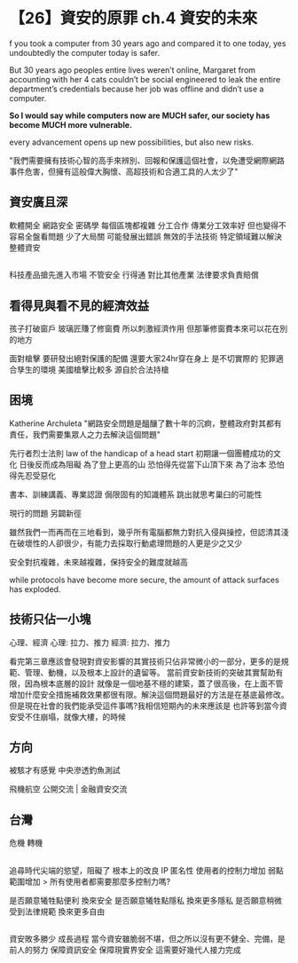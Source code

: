 # 【26】資安的原罪 ch.4 資安的未來


f you took a computer from 30 years ago and compared it to one today, yes undoubtedly the computer today is safer.

But 30 years ago peoples entire lives weren’t online, Margaret from accounting with her 4 cats couldn’t be social engineered to leak the entire department’s credentials because her job was offline and didn’t use a computer.

**So I would say while computers now are MUCH safer, our society has become MUCH more vulnerable.**

every advancement opens up new possibilities, but also new risks.

"我們需要擁有技術心智的高手來辨別、回報和保護這個社會，以免遭受網際網路事件危害，但擁有這般偉大胸懷、高超技術和合適工具的人太少了"
## 資安廣且深
軟體開全 網路安全 密碼學
每個區塊都複雜
分工合作 傳業分工效率好 但也變得不容易全盤看問題
少了大局關 可能發展出錯誤 無效的手法技術 特定領域難以解決整體資安

## 
科技產品搶先進入市場 不管安全 行得通
對比其他產業 法律要求負責賠償

## 看得見與看不見的經濟效益
孩子打破窗戶 玻璃匠賺了修窗費 所以刺激經濟作用
但那筆修窗費本來可以花在別的地方

面對槍擊 要研發出絕對保護的配備 還要大家24hr穿在身上 是不切實際的
犯罪適合孳生的環境
美國槍擊比較多 源自於合法持槍

## 困境
Katherine Archuleta "網路安全問題是醞釀了數十年的沉痾，整體政府對其都有責任，我們需要集眾人之力去解決這個問題"

先行者烈士法則 law of the handicap of a head start
初期讓一個團體成功的文化 日後反而成為阻礙
為了登上更高的山 恐怕得先從當下山頂下來
為了治本 恐怕得先忍受惡化

書本、訓練講義、專業認證
侷限固有的知識體系
跳出就思考巢臼的可能性

現行的問題 另闢新徑


雖然我們一而再而在三地看到，幾乎所有電腦都無力對抗入侵與操控，但認清其淺在破壞性的人卻很少，有能力去採取行動處理問題的人更是少之又少

安全對抗複雜，未來越複雜，保持安全的難度就越高

while protocols have become more secure, the amount of attack surfaces has exploded.

## 技術只佔一小塊
心理、經濟
心理: 拉力、推力
經濟: 拉力、推力

看完第三章應該會發現對資安影響的其實技術只佔非常微小的一部分，更多的是規範、管理、動機，以及根本上設計的遺留等。
當前資安新技術的突破其實幫助有限，因為根本底層的設計
就像是一個地基不穩的建築，蓋了很高後，在上面不管增加什麼安全措施補救效果都很有限。解決這個問題最好的方法是在基底最修改。
但是現在社會的我們能承受這件事嗎?我相信短期內的未來應該是
也許等到當今資安受不住崩塌，就像大樓，的時候


## 方向
被駭才有感覺 中央滲透釣魚測試



飛機航空 公開交流 | 金融資安交流

## 台灣
危機 轉機




## 
追尋時代尖端的慾望，阻礙了
根本上的改良
IP 匿名性
使用者的控制力增加 弱點範圍增加 > 所有使用者都需要那麼多控制力嗎?

是否願意犧牲點便利 換來安全
是否願意犧牲點隱私 換來更多隱私
是否願意稍微受到法律規範 換來更多自由

##
資安敗多勝少 成長過程
當今資安雖脆弱不堪，但之所以沒有更不健全、完備，是前人的努力
保障資訊安全 保障現實界安全 這需要好幾代人接力完成